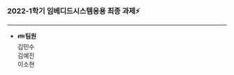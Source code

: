 ### 2022-1학기 임베디드시스템응용 최종 과제⚡
---------------------------------------------------------------------------------------------------------------------


- 👪**팀원**  
    김민수  
    김예진  
    이소현  
<!--김민수

**yejinnnnnn/yejinnnnnn** is a ✨ _special_ ✨ repository because its `README.md` (this file) appears on your GitHub profile.
https://capsule-render.vercel.app/api?
Here are some ideas to get you started:

- 🔭 I’m currently working on ...
- 🌱 I’m currently learning ...
- 👯 I’m looking to collaborate on ...
- 🤔 I’m looking for help with ...
- 💬 Ask me about ...
- 📫 How to reach me: ...
- 😄 Pronouns: ...
- ⚡ Fun fact: ...
-->
